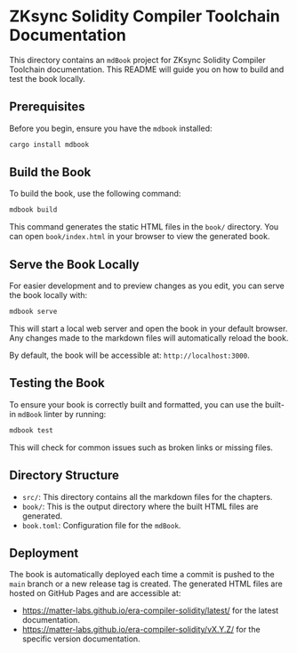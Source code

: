 # ZKsync Solidity Compiler Toolchain Documentation

This directory contains an `mdBook` project for ZKsync Solidity Compiler Toolchain documentation.
This README will guide you on how to build and test the book locally.

## Prerequisites

Before you begin, ensure you have the `mdbook` installed:

  ```bash
  cargo install mdbook
  ```

## Build the Book

To build the book, use the following command:

```bash
mdbook build
```

This command generates the static HTML files in the `book/` directory. You can open `book/index.html` in your browser to view the generated book.

## Serve the Book Locally

For easier development and to preview changes as you edit, you can serve the book locally with:

```bash
mdbook serve
```

This will start a local web server and open the book in your default browser. Any changes made to the markdown files will automatically reload the book.

By default, the book will be accessible at: `http://localhost:3000`.

## Testing the Book

To ensure your book is correctly built and formatted, you can use the built-in `mdBook` linter by running:

```bash
mdbook test
```

This will check for common issues such as broken links or missing files.

## Directory Structure

- `src/`: This directory contains all the markdown files for the chapters.
- `book/`: This is the output directory where the built HTML files are generated.
- `book.toml`: Configuration file for the `mdBook`.

## Deployment

The book is automatically deployed each time a commit is pushed to the `main` branch or a new release tag is created.
The generated HTML files are hosted on GitHub Pages and are accessible at:
* https://matter-labs.github.io/era-compiler-solidity/latest/ for the latest documentation.
* https://matter-labs.github.io/era-compiler-solidity/vX.Y.Z/ for the specific version documentation.
